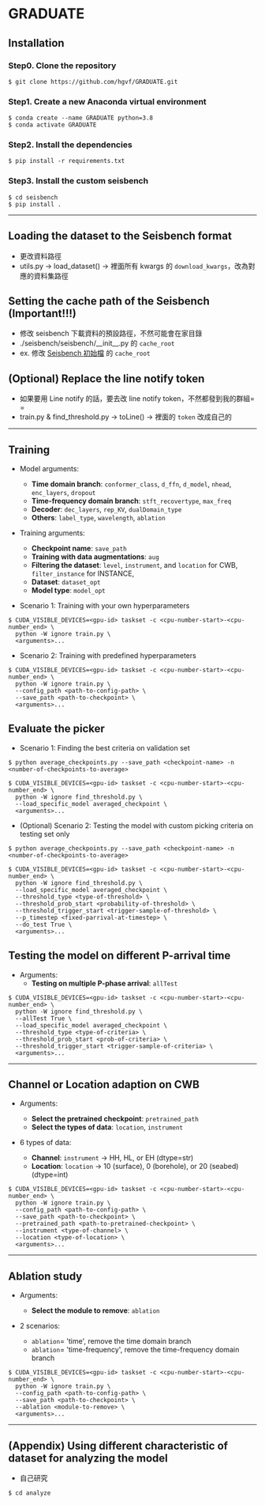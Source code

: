 # GRADUATE

## Installation
### Step0. Clone the repository
```shell
$ git clone https://github.com/hgvf/GRADUATE.git
```

### Step1. Create a new Anaconda virtual environment
```shell
$ conda create --name GRADUATE python=3.8
$ conda activate GRADUATE
```

### Step2. Install the dependencies
```shell
$ pip install -r requirements.txt
```

### Step3. Install the custom seisbench
```shell
$ cd seisbench
$ pip install .
```

---
## Loading the dataset to the Seisbench format
* 更改資料路徑
* utils.py -> load_dataset() -> 裡面所有 kwargs 的 ```download_kwargs```，改為對應的資料集路徑

## Setting the cache path of the Seisbench (Important!!!)
* 修改 seisbench 下載資料的預設路徑，不然可能會在家目錄
* ./seisbench/seisbench/\_\_init\_\_.py 的 ```cache_root```
* ex. 修改 [Seisbench 初始檔](https://github.com/hgvf/GRADUATE/blob/master/seisbench/seisbench/__init__.py) 的 ```cache_root```

## (Optional) Replace the line notify token
* 如果要用 Line notify 的話，要去改 line notify token，不然都發到我的群組= =
* train.py & find_threshold.py -> toLine() -> 裡面的 ```token``` 改成自己的

---

## Training
* Model arguments:
  - **Time domain branch**: ```conformer_class```, ```d_ffn```, ```d_model```, ```nhead```, ```enc_layers```, ```dropout```
  - **Time-frequency domain branch**: ```stft_recovertype```, ```max_freq```
  - **Decoder**: ```dec_layers```, ```rep_KV```, ```dualDomain_type```
  - **Others**: ```label_type```, ```wavelength```, ```ablation```
* Training arguments:
  - **Checkpoint name**: ```save_path```
  - **Training with data augmentations**: ```aug```
  - **Filtering the dataset**: ```level```, ```instrument```, and ```location``` for CWB, ```filter_instance``` for INSTANCE,
  - **Dataset**: ```dataset_opt```
  - **Model type**: ```model_opt```

* Scenario 1: Training with your own hyperparameters
```shell
$ CUDA_VISIBLE_DEVICES=<gpu-id> taskset -c <cpu-number-start>-<cpu-number_end> \
  python -W ignore train.py \
  <arguments>...
```

* Scenario 2: Training with predefined hyperparameters
```shell
$ CUDA_VISIBLE_DEVICES=<gpu-id> taskset -c <cpu-number-start>-<cpu-number_end> \
  python -W ignore train.py \
  --config_path <path-to-config-path> \
  --save_path <path-to-checkpoint> \
  <arguments>...
```

## Evaluate the picker
* Scenario 1: Finding the best criteria on validation set

```shell
$ python average_checkpoints.py --save_path <checkpoint-name> -n <number-of-checkpoints-to-average>

$ CUDA_VISIBLE_DEVICES=<gpu-id> taskset -c <cpu-number-start>-<cpu-number_end> \
  python -W ignore find_threshold.py \
  --load_specific_model averaged_checkpoint \
  <arguments>...
```

* (Optional) Scenario 2: Testing the model with custom picking criteria on testing set only 
```shell
$ python average_checkpoints.py --save_path <checkpoint-name> -n <number-of-checkpoints-to-average>

$ CUDA_VISIBLE_DEVICES=<gpu-id> taskset -c <cpu-number-start>-<cpu-number_end> \
  python -W ignore find_threshold.py \
  --load_specific_model averaged_checkpoint \
  --threshold_type <type-of-threshold> \
  --threshold_prob_start <probability-of-threshold> \
  --threshold_trigger_start <trigger-sample-of-threshold> \
  --p_timestep <fixed-parrival-at-timestep> \
  --do_test True \
  <arguments>...
```

## Testing the model on different P-arrival time
* Arguments:
  - **Testing on multiple P-phase arrival**: ```allTest```

```shell
$ CUDA_VISIBLE_DEVICES=<gpu-id> taskset -c <cpu-number-start>-<cpu-number_end> \
  python -W ignore find_threshold.py \
  --allTest True \
  --load_specific_model averaged_checkpoint \
  --threshold_type <type-of-criteria> \
  --threshold_prob_start <prob-of-criteria> \
  --threshold_trigger_start <trigger-sample-of-criteria> \
  <arguments>...
```

---
## Channel or Location adaption on CWB
* Arguments:
  - **Select the pretrained checkpoint**: ```pretrained_path```
  - **Select the types of data**: ```location```, ```instrument```
 
* 6 types of data:
  - **Channel**: ```instrument``` -> HH, HL, or EH (dtype=str)
  - **Location**: ```location``` -> 10 (surface), 0 (borehole), or 20 (seabed) (dtype=int)

```shell
$ CUDA_VISIBLE_DEVICES=<gpu-id> taskset -c <cpu-number-start>-<cpu-number_end> \
  python -W ignore train.py \
  --config_path <path-to-config-path> \
  --save_path <path-to-checkpoint> \
  --pretrained_path <path-to-pretrained-checkpoint> \
  --instrument <type-of-channel> \
  --location <type-of-location> \
  <arguments>...
```

---
## Ablation study
* Arguments:
  - **Select the module to remove**: ```ablation```
 
* 2 scenarios:
  - ```ablation```= 'time', remove the time domain branch
  - ```ablation```= 'time-frequency', remove the time-frequency domain branch

```shell
$ CUDA_VISIBLE_DEVICES=<gpu-id> taskset -c <cpu-number-start>-<cpu-number_end> \
  python -W ignore train.py \
  --config_path <path-to-config-path> \
  --save_path <path-to-checkpoint> \
  --ablation <module-to-remove> \
  <arguments>...
```

---
## (Appendix) Using different characteristic of dataset for analyzing the model
* 自己研究

```shell
$ cd analyze
```

